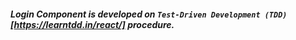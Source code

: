 ##### Login Component is developed on ```Test-Driven Development (TDD)``` [https://learntdd.in/react/] procedure.

